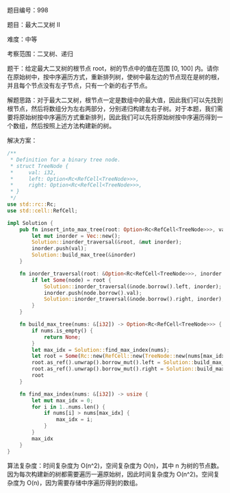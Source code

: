 题目编号：998

题目：最大二叉树 II

难度：中等

考察范围：二叉树、递归

题干：给定最大二叉树的根节点 root，树的节点中的值在范围 [0, 100] 内。请你在原始树中，按中序遍历方式，重新排列树，使树中最左边的节点现在是树的根，并且每个节点没有左子节点，只有一个新的右子节点。

解题思路：对于最大二叉树，根节点一定是数组中的最大值，因此我们可以先找到根节点，然后将数组分为左右两部分，分别递归构建左右子树。对于本题，我们需要将原始树按中序遍历方式重新排列，因此我们可以先将原始树按中序遍历得到一个数组，然后按照上述方法构建新的树。

解决方案：

```rust
/**
 * Definition for a binary tree node.
 * struct TreeNode {
 *     val: i32,
 *     left: Option<Rc<RefCell<TreeNode>>>,
 *     right: Option<Rc<RefCell<TreeNode>>>,
 * }
 */
use std::rc::Rc;
use std::cell::RefCell;

impl Solution {
    pub fn insert_into_max_tree(root: Option<Rc<RefCell<TreeNode>>>, val: i32) -> Option<Rc<RefCell<TreeNode>>> {
        let mut inorder = Vec::new();
        Solution::inorder_traversal(&root, &mut inorder);
        inorder.push(val);
        Solution::build_max_tree(&inorder)
    }

    fn inorder_traversal(root: &Option<Rc<RefCell<TreeNode>>>, inorder: &mut Vec<i32>) {
        if let Some(node) = root {
            Solution::inorder_traversal(&node.borrow().left, inorder);
            inorder.push(node.borrow().val);
            Solution::inorder_traversal(&node.borrow().right, inorder);
        }
    }

    fn build_max_tree(nums: &[i32]) -> Option<Rc<RefCell<TreeNode>>> {
        if nums.is_empty() {
            return None;
        }
        let max_idx = Solution::find_max_index(nums);
        let root = Some(Rc::new(RefCell::new(TreeNode::new(nums[max_idx]))));
        root.as_ref().unwrap().borrow_mut().left = Solution::build_max_tree(&nums[..max_idx]);
        root.as_ref().unwrap().borrow_mut().right = Solution::build_max_tree(&nums[max_idx+1..]);
        root
    }

    fn find_max_index(nums: &[i32]) -> usize {
        let mut max_idx = 0;
        for i in 1..nums.len() {
            if nums[i] > nums[max_idx] {
                max_idx = i;
            }
        }
        max_idx
    }
}
```

算法复杂度：时间复杂度为 O(n^2)，空间复杂度为 O(n)，其中 n 为树的节点数。因为每次构建新的树都需要遍历一遍原始树，因此时间复杂度为 O(n^2)。空间复杂度为 O(n)，因为需要存储中序遍历得到的数组。